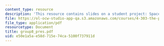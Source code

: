 ```yaml
---
content_type: resource
description: 'This resource contains slides on a student project: Space Invaders.'
file: https://ol-ocw-studio-app-qa.s3.amazonaws.com/courses/4-303-the-production-of-space-art-architecture-and-urbanism-in-dialogue-fall-2006/e50e1a5ae58d715e74ca5100f737911d_group8_pres.pdf
file_type: application/pdf
resourcetype: Document
title: group8_pres.pdf
uid: e50e1a5a-e58d-715e-74ca-5100f737911d
---
```

